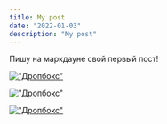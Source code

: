 ```yaml
---
title: My post
date: "2022-01-03"
description: "My post"
---
```


Пишу на маркдауне свой первый пост!

[!["Дропбокс"](https://dl.dropboxusercontent.com/s/e66tyi043dd7k47/image%20preview.jpeg?dl=0)](https://dl.dropboxusercontent.com/s/2cv5wqhy01idler/image%20compressed.jpeg?dl=0)

[!["Дропбокс"](https://dl.dropboxusercontent.com/s/e66tyi043dd7k47/image%20preview.jpeg?dl=0)](https://dl.dropboxusercontent.com/s/2cv5wqhy01idler/image%20compressed.jpeg?dl=0)

[!["Дропбокс"](https://dl.dropboxusercontent.com/s/e66tyi043dd7k47/image%20preview.jpeg?dl=0)](https://dl.dropboxusercontent.com/s/2cv5wqhy01idler/image%20compressed.jpeg?dl=0)